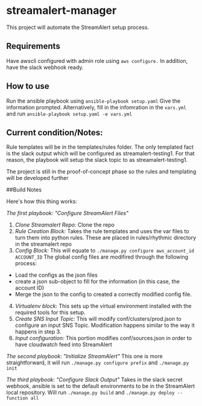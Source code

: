 # streamalert-manager

This project will automate the StreamAlert setup process. 

## Requirements

Have awscli configured with admin role using `aws configure.` In addition, have the slack webhook ready.

## How to use

Run the ansible playbook using ```ansible-playbook setup.yaml``` Give the information prompted. Alternatively, fill in the infomration in the ```vars.yml``` and run ```ansible-playbook setup.yaml -e vars.yml```

## Current condition/Notes:

Rule templates will be in the templates/rules folder. The only templated fact is the slack output which will be configured as streamalert-testing1. For that reason, the playbook will setup the slack topic to as streamalert-testing1. 

The project is still in the proof-of-concept phase so the rules and templating will be developed further

##Build Notes

Here's how this thing works: 

_The first playbook: "Configure StreamAlert Files"_
1. *Clone Streamalert Repo:* Clone the repo
2. *Rule Creation Block:* Takes the rule templates and uses the var files to turn them into python rules. These are placed in rules/rhythmic directory in the streamalert repo
3. *Config Block:* This will equate to ```./manage.py configure aws_account_id ACCOUNT_ID``` The global config files are modifired through the following process:
- Load the configs as the json files
- create a json sub-object to fill for the information (in this case, the account ID)
- Merge the json to the config to created a correctly modified config file.
4. *Virtualenv block:* This sets up the virtual environment installed with the required tools for this setup. 
5. *Create SNS Input Topic:* This will modify conf/clusters/prod.json to configure an input SNS Topic. Modification happens similar to the way it happens in step 3.
6. *Input configuration:* This portion modifies conf/sources.json in order to have cloudwatch feed into StreamAlert

_The second playbook: "Initialize StreamAlert"_
This one is more straightforward, it will run ```./manage.py configure prefix``` and ```./manage.py init```

_The third playbook: "Configure Slack Output"_
Takes in the slack secret webhook, ansible is set to the default environments to be in the StreamAlert local repository. Will run ```./manage.py build``` and ```./manage.py deploy --function all```



